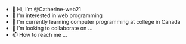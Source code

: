 - 👋 Hi, I’m @Catherine-web21
- 👀 I’m interested in web programming
- 🌱 I’m currently learning computer programming at college in Canada
- 💞️ I’m looking to collaborate on ...
- 📫 How to reach me ...

<!---
Catherine-web21/Catherine-web21 is a ✨ special ✨ repository because its `README.md` (this file) appears on your GitHub profile.
You can click the Preview link to take a look at your changes.
--->
